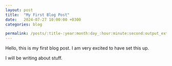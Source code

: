 ```yaml
---
layout: post
title:  "My First Blog Post"
date:   2024-07-27 10:00:00 +0300
categories: blog

permalink: /posts/:title-:year:month:day_:hour:minute:second:output_ext
---
```


Hello, this is my first blog post. I am very excited to have set this up.

I will be writing about stuff.